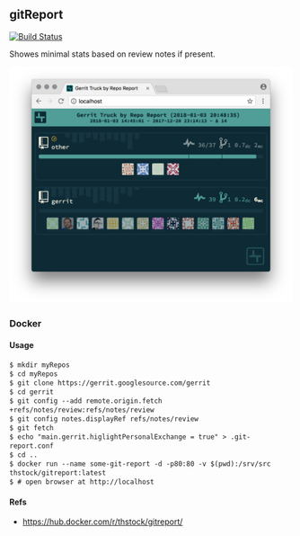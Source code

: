 ## gitReport

[![Build Status](https://travis-ci.org/ThStock/gitReport.svg?branch=master)](https://travis-ci.org/ThStock/gitReport)

Showes minimal stats based on review notes if present.

![Screenshot](screenshot.png)
### Docker
#### Usage
```
$ mkdir myRepos
$ cd myRepos
$ git clone https://gerrit.googlesource.com/gerrit
$ cd gerrit
$ git config --add remote.origin.fetch +refs/notes/review:refs/notes/review
$ git config notes.displayRef refs/notes/review
$ git fetch
$ echo "main.gerrit.higlightPersonalExchange = true" > .git-report.conf
$ cd ..
$ docker run --name some-git-report -d -p80:80 -v $(pwd):/srv/src thstock/gitreport:latest
$ # open browser at http://localhost
```

#### Refs
* https://hub.docker.com/r/thstock/gitreport/
